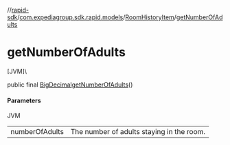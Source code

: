 //[rapid-sdk](../../../index.md)/[com.expediagroup.sdk.rapid.models](../index.md)/[RoomHistoryItem](index.md)/[getNumberOfAdults](get-number-of-adults.md)

# getNumberOfAdults

[JVM]\

public final [BigDecimal](https://docs.oracle.com/javase/8/docs/api/java/math/BigDecimal.html)[getNumberOfAdults](get-number-of-adults.md)()

#### Parameters

JVM

| | |
|---|---|
| numberOfAdults | The number of adults staying in the room. |
